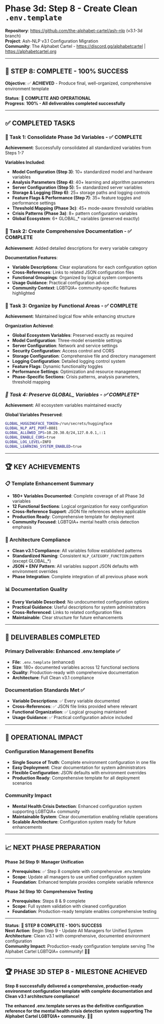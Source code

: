 <!-- ash-nlp/docs/v3.1/phase/3/d/step_8.md -->
<!--
Documentation for Phase 3d, Step 8 for Ash-NLP Service v3.1
FILE VERSION: v3.1-3d-10.12-1
LAST MODIFIED: 2025-08-13
PHASE: 3d, Step 8
CLEAN ARCHITECTURE: v3.1 Compliant
-->
# Phase 3d: Step 8 - Create Clean `.env.template`

**Repository**: https://github.com/the-alphabet-cartel/ash-nlp (v3.1-3d branch)  
**Project**: Ash-NLP v3.1 Configuration Migration  
**Community**: The Alphabet Cartel - https://discord.gg/alphabetcartel | https://alphabetcartel.org

---

## 🎉 **STEP 8: COMPLETE - 100% SUCCESS**

**Objective**: ✅ **ACHIEVED** - Produce final, well-organized, comprehensive environment template

**Status**: 🎉 **COMPLETE AND OPERATIONAL**  
**Progress**: **100% - All deliverables completed successfully**

---

## ✅ **COMPLETED TASKS**

### **🎯 Task 1: Consolidate Phase 3d Variables - ✅ COMPLETE**
**Achievement**: Successfully consolidated all standardized variables from Steps 1-7

**Variables Included**:
- **Model Configuration (Step 3)**: 10+ standardized model and hardware variables
- **Analysis Parameters (Step 4)**: 40+ learning and algorithm parameters  
- **Server Configuration (Step 5)**: 5+ standardized server variables
- **Storage & Logging (Step 6)**: 25+ storage paths and logging controls
- **Feature Flags & Performance (Step 7)**: 35+ feature toggles and performance settings
- **Threshold Mapping (Phase 3c)**: 45+ mode-aware threshold variables
- **Crisis Patterns (Phase 3a)**: 8+ pattern configuration variables
- **Global Ecosystem**: 6+ GLOBAL_* variables (preserved exactly)

### **🎯 Task 2: Create Comprehensive Documentation - ✅ COMPLETE**
**Achievement**: Added detailed descriptions for every variable category

**Documentation Features**:
- **Variable Descriptions**: Clear explanations for each configuration option
- **Cross-References**: Links to related JSON configuration files
- **Functional Groupings**: Organized by logical system components
- **Usage Guidance**: Practical configuration advice
- **Community Context**: LGBTQIA+ community-specific features highlighted

### **🎯 Task 3: Organize by Functional Areas - ✅ COMPLETE**
**Achievement**: Maintained logical flow while enhancing structure

**Organization Achieved**:
- **Global Ecosystem Variables**: Preserved exactly as required
- **Model Configuration**: Three-model ensemble settings
- **Server Configuration**: Network and service settings  
- **Security Configuration**: Access control and CORS
- **Storage Configuration**: Comprehensive file and directory management
- **Logging Configuration**: Detailed logging control system
- **Feature Flags**: Dynamic functionality toggles
- **Performance Settings**: Optimization and resource management
- **Phase-Specific Sections**: Crisis patterns, analysis parameters, threshold mapping

### **🎯 Task 4: Preserve GLOBAL_* Variables - ✅ COMPLETE**
**Achievement**: All ecosystem variables maintained exactly

**Global Variables Preserved**:
```bash
GLOBAL_HUGGINGFACE_TOKEN=/run/secrets/huggingface
GLOBAL_NLP_API_PORT=8881
GLOBAL_ALLOWED_IPS=10.20.30.0/24,127.0.0.1,::1
GLOBAL_ENABLE_CORS=true
GLOBAL_LOG_LEVEL=INFO
GLOBAL_LEARNING_SYSTEM_ENABLED=true
```

---

## 🏆 **KEY ACHIEVEMENTS**

### **📋 Template Enhancement Summary**
- **180+ Variables Documented**: Complete coverage of all Phase 3d variables
- **12 Functional Sections**: Logical organization for easy configuration
- **Cross-Reference Support**: JSON file references where applicable
- **Production Ready**: Comprehensive template for deployment
- **Community Focused**: LGBTQIA+ mental health crisis detection emphasis

### **🔧 Architecture Compliance**
- **Clean v3.1 Compliance**: All variables follow established patterns
- **Standardized Naming**: Consistent `NLP_CATEGORY_FUNCTION` pattern (except GLOBAL_*)
- **JSON + ENV Pattern**: All variables support JSON defaults with environment overrides
- **Phase Integration**: Complete integration of all previous phase work

### **📊 Documentation Quality**
- **Every Variable Described**: No undocumented configuration options
- **Practical Guidance**: Useful descriptions for system administrators
- **Cross-Referenced**: Links to related configuration files
- **Maintainable**: Clear structure for future enhancements

---

## 🎯 **DELIVERABLES COMPLETED**

### **Primary Deliverable: Enhanced .env.template ✅**
- **File**: `.env.template` (enhanced)
- **Size**: 180+ documented variables across 12 functional sections
- **Quality**: Production-ready with comprehensive documentation
- **Architecture**: Full Clean v3.1 compliance

### **Documentation Standards Met ✅**
- **Variable Descriptions**: ✅ Every variable documented
- **Cross-References**: ✅ JSON file links provided where relevant
- **Functional Organization**: ✅ Logical grouping maintained
- **Usage Guidance**: ✅ Practical configuration advice included

---

## 🚀 **OPERATIONAL IMPACT**

### **Configuration Management Benefits**
- **Single Source of Truth**: Complete environment configuration in one file
- **Easy Deployment**: Clear documentation for system administrators
- **Flexible Configuration**: JSON defaults with environment overrides
- **Production Ready**: Comprehensive template for all deployment scenarios

### **Community Impact**
- **Mental Health Crisis Detection**: Enhanced configuration system supporting LGBTQIA+ community
- **Maintainable System**: Clear documentation enabling reliable operations
- **Scalable Architecture**: Configuration system ready for future enhancements

---

## 📈 **NEXT PHASE PREPARATION**

**Phase 3d Step 9: Manager Unification**
- **Prerequisites**: ✅ Step 8 complete with comprehensive .env.template
- **Scope**: Update all managers to use unified configuration system
- **Foundation**: Enhanced template provides complete variable reference

**Phase 3d Step 10: Comprehensive Testing**
- **Prerequisites**: Steps 8 & 9 complete
- **Scope**: Full system validation with cleaned configuration
- **Foundation**: Production-ready template enables comprehensive testing

---

**Status**: 🎉 **STEP 8 COMPLETE - 100% SUCCESS**  
**Next Action**: Begin Step 9 - Update All Managers for Unified System  
**Architecture**: Clean v3.1 with comprehensive, documented environment configuration  
**Community Impact**: Production-ready configuration template serving The Alphabet Cartel LGBTQIA+ community! 🏳️‍🌈

---

## 🏆 **PHASE 3D STEP 8 - MILESTONE ACHIEVED**

**Step 8 successfully delivered a comprehensive, production-ready environment configuration template with complete documentation and Clean v3.1 architecture compliance!**

**The enhanced .env.template serves as the definitive configuration reference for the mental health crisis detection system supporting The Alphabet Cartel LGBTQIA+ community.** 🏳️‍🌈